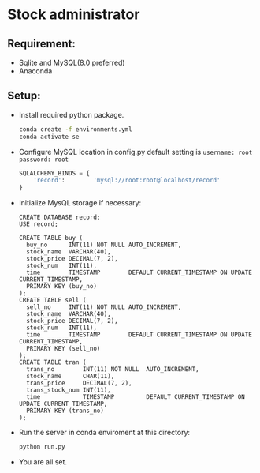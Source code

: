 # Stock administrator

## Requirement:
- Sqlite and MySQL(8.0 preferred)
- Anaconda

## Setup:

- Install required python package.
    ```bash
    conda create -f environments.yml
    conda activate se
    ```
- Configure MySQL location in config.py
    default setting is `username: root password: root`
    ```python
    SQLALCHEMY_BINDS = {
        'record':        'mysql://root:root@localhost/record'
    }
    ```
- Initialize MysQL storage if necessary:
    ```mysql
    CREATE DATABASE record;
    USE record;
    
    CREATE TABLE buy (
      buy_no      INT(11) NOT NULL AUTO_INCREMENT,
      stock_name  VARCHAR(40),
      stock_price DECIMAL(7, 2),
      stock_num   INT(11),
      time        TIMESTAMP        DEFAULT CURRENT_TIMESTAMP ON UPDATE CURRENT_TIMESTAMP,
      PRIMARY KEY (buy_no)
    );
    CREATE TABLE sell (
      sell_no     INT(11) NOT NULL AUTO_INCREMENT,
      stock_name  VARCHAR(40),
      stock_price DECIMAL(7, 2),
      stock_num   INT(11),
      time        TIMESTAMP        DEFAULT CURRENT_TIMESTAMP ON UPDATE CURRENT_TIMESTAMP,
      PRIMARY KEY (sell_no)
    );
    CREATE TABLE tran (
      trans_no        INT(11) NOT NULL  AUTO_INCREMENT,
      stock_name      CHAR(11),
      trans_price     DECIMAL(7, 2),
      trans_stock_num INT(11),
      time            TIMESTAMP         DEFAULT CURRENT_TIMESTAMP ON UPDATE CURRENT_TIMESTAMP,
      PRIMARY KEY (trans_no)
    );
    ```
- Run the server in conda enviroment at this directory:
    ```python
    python run.py
    ```
- You are all set.
    